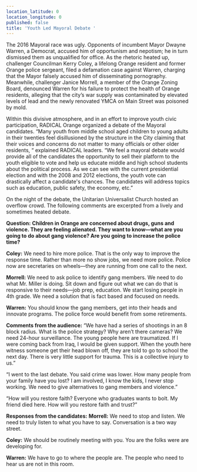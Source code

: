 ```yaml
---
location_latitude: 0
location_longitude: 0
published: false
title: 'Youth Led Mayoral Debate '
---
```

The 2016 Mayoral race was ugly. Opponents of incumbent Mayor Dwayne Warren, a Democrat, accused him of opportunism and nepotism; he in turn dismissed them as unqualified for office. As the rhetoric heated up, challenger Councilman Kerry Coley, a lifelong Orange resident and former Orange police sergeant, filed a defamation case against Warren, charging that the Mayor falsely accused him of disseminating pornography. Meanwhile, challenger Janice Morrell, a member of the Orange Zoning Board, denounced Warren for his failure to protect the health of Orange residents, alleging that the city’s war supply was contaminated by elevated levels of lead and the newly renovated YMCA on Main Street was poisoned by mold. 

Within this divisive atmosphere, and in an effort to improve youth civic participation, RADICAL Orange organized a debate of the Mayoral candidates. “Many youth from middle school aged children to young adults in their twenties feel disillusioned by the structure in the City claiming that their voices and concerns do not matter to many officials or other older residents, “ explained RADICAL leaders. “We feel a mayoral debate would provide all of the candidates the opportunity to sell their platform to the youth eligible to vote and help us educate middle and high school students about the political process. As we can see with the current presidential election and with the 2008 and 2012 elections, the youth vote can drastically affect a candidate's chances. The candidates will address topics such as education, public safety, the economy, etc.”

On the night of the debate, the Unitarian Universalist Church hosted an overflow crowd. The following comments are excerpted from a lively and sometimes heated debate.

**Question:**
**Children in Orange are concerned about drugs, guns and violence. They are feeling alienated. They want to know—what are you going to do about gang violence? Are you going to increase the police time?**

**Coley:** We need to hire more police. That is the only way to improve the response time. Rather than more no show jobs, we need more police. Police now are secretaries on wheels—they are running from one call to the next.

**Morrell:** We need to ask police to identify gang members. We need to do what Mr. Miller is doing. Sit down and figure out what we can do that is responsive to their needs—job prep, education. We start losing people in 4th grade. We need a solution that is fact based and focused on needs.

**Warren:** You should know the gang members, get into their heads and innovate programs. The police force would benefit from some retirements.

**Comments from the audience:**
“We have had a series of shootings in an 8 block radius. What is the police strategy? Why aren’t there cameras? We need 24-hour surveillance. The young people here are traumatized. If I were coming back from Iraq, I would be given support. When the youth here witness someone get their head blown off, they are told to go to school the next day. There is very little support for trauma. This is a collective injury to us.”

“I went to the last debate. You said crime was lower. How many people from your family have you lost? I am involved, I know the kids, I never stop working. We need to give alternatives to gang members and violence.”

“How will you restore faith? Everyone who graduates wants to bolt. My friend died here. How will you restore faith and trust?”

**Responses from the candidates:**
**Morrell:**  We need to stop and listen. We need to truly listen to what you have to say. Conversation is a two way street. 

**Coley:** We should be routinely meeting with you. You are the folks were are developing for.

**Warren:** We have to go to where the people are. The people who need to hear us are not in this room. 

